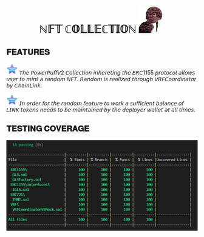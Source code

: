 <h1 align="center">ℕ𝔽𝕋 ℂ𝕆𝕃𝕃𝔼ℂ𝕋𝕀𝕆ℕ
<img src="https://github.com/juuroudojo/images/blob/main/Addicted%20to%20Ink.gif" height="70"/></h1> 
<h2> 𝐅𝐄𝐀𝐓𝐔𝐑𝐄𝐒 </h2>

<img src="https://github.com/juuroudojo/images/blob/main/e35716d698ab10a7a730ea8e0db6d405.png" height="30"/> 𝘛𝘩𝘦 𝘗𝘰𝘸𝘦𝘳𝘗𝘶𝘧𝘧𝘝2 𝘊𝘰𝘭𝘭𝘦𝘤𝘵𝘪𝘰𝘯 𝘪𝘯𝘩𝘦𝘳𝘦𝘵𝘪𝘯𝘨 𝘵𝘩𝘦 𝘌𝘙𝘊1155 𝘱𝘳𝘰𝘵𝘰𝘤𝘰𝘭 𝘢𝘭𝘭𝘰𝘸𝘴 𝘶𝘴𝘦𝘳 𝘵𝘰 𝘮𝘪𝘯𝘵 𝘢 𝘳𝘢𝘯𝘥𝘰𝘮 𝘕𝘍𝘛. 𝘙𝘢𝘯𝘥𝘰𝘮 𝘪𝘴 𝘳𝘦𝘢𝘭𝘪𝘻𝘦𝘥 𝘵𝘩𝘳𝘰𝘶𝘨𝘩 𝘝𝘙𝘍𝘊𝘰𝘰𝘳𝘥𝘪𝘯𝘢𝘵𝘰𝘳 𝘣𝘺 𝘊𝘩𝘢𝘪𝘯𝘓𝘪𝘯𝘬.

<img src="https://github.com/juuroudojo/images/blob/main/e35716d698ab10a7a730ea8e0db6d405.png" height="30"/> 𝘐𝘯 𝘰𝘳𝘥𝘦𝘳 𝘧𝘰𝘳 𝘵𝘩𝘦 𝘳𝘢𝘯𝘥𝘰𝘮 𝘧𝘦𝘢𝘵𝘶𝘳𝘦 𝘵𝘰 𝘸𝘰𝘳𝘬 𝘢 𝘴𝘶𝘧𝘧𝘪𝘤𝘪𝘦𝘯𝘵 𝘣𝘢𝘭𝘢𝘯𝘤𝘦 𝘰𝘧 𝘓𝘐𝘕𝘒 𝘵𝘰𝘬𝘦𝘯𝘴 𝘯𝘦𝘦𝘥𝘴 𝘵𝘰 𝘣𝘦 𝘮𝘢𝘪𝘯𝘵𝘢𝘪𝘯𝘦𝘥 𝘣𝘺 𝘵𝘩𝘦 𝘥𝘦𝘱𝘭𝘰𝘺𝘦𝘳 𝘸𝘢𝘭𝘭𝘦𝘵 𝘢𝘵 𝘢𝘭𝘭 𝘵𝘪𝘮𝘦𝘴.


<h2> 𝐓𝐄𝐒𝐓𝐈𝐍𝐆 𝐂𝐎𝐕𝐄𝐑𝐀𝐆𝐄 </h2>
<img src="https://github.com/juuroudojo/images/blob/main/image.png" />

